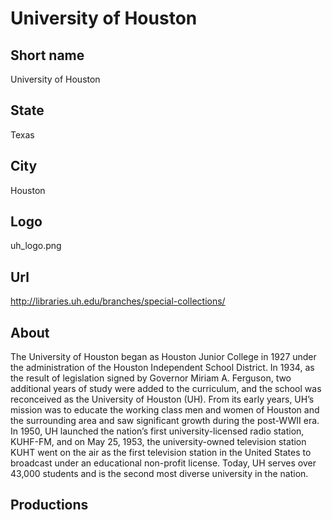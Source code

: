# University of Houston

## Short name

University of Houston

## State

Texas

## City

Houston

## Logo

uh_logo.png

## Url

http://libraries.uh.edu/branches/special-collections/

## About

The University of Houston began as Houston Junior College in 1927 under the administration of the Houston Independent School District. In 1934, as the result of legislation signed by Governor Miriam A. Ferguson, two additional years of study were added to the curriculum, and the school was reconceived as the University of Houston (UH). From its early years, UH’s mission was to educate the working class men and women of Houston and the surrounding area and saw significant growth during the post-WWII era. In 1950, UH launched the nation’s first university-licensed radio station, KUHF-FM, and on May 25, 1953, the university-owned television station KUHT went on the air as the first television station in the United States to broadcast under an educational non-profit license. Today, UH serves over 43,000 students and is the second most diverse university in the nation.

## Productions
